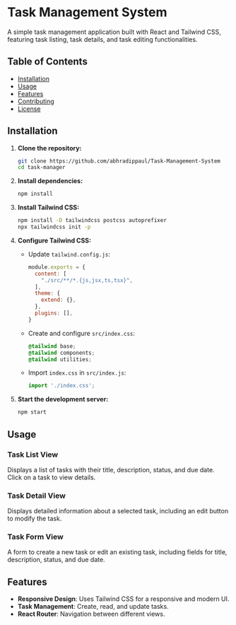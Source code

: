 # Task Management System

A simple task management application built with React and Tailwind CSS, featuring task listing, task details, and task editing functionalities.

## Table of Contents

- [Installation](#installation)
- [Usage](#usage)
- [Features](#features)
- [Contributing](#contributing)
- [License](#license)

## Installation

1. **Clone the repository:**
   ```bash
   git clone https://github.com/abhradippaul/Task-Management-System
   cd task-manager
   ```

2. **Install dependencies:**
   ```bash
   npm install
   ```

3. **Install Tailwind CSS:**
   ```bash
   npm install -D tailwindcss postcss autoprefixer
   npx tailwindcss init -p
   ```

4. **Configure Tailwind CSS:**
   - Update `tailwind.config.js`:
     ```javascript
     module.exports = {
       content: [
         "./src/**/*.{js,jsx,ts,tsx}",
       ],
       theme: {
         extend: {},
       },
       plugins: [],
     }
     ```

   - Create and configure `src/index.css`:
     ```css
     @tailwind base;
     @tailwind components;
     @tailwind utilities;
     ```

   - Import `index.css` in `src/index.js`:
     ```javascript
     import './index.css';
     ```

5. **Start the development server:**
   ```bash
   npm start
   ```

## Usage

### Task List View

Displays a list of tasks with their title, description, status, and due date. Click on a task to view details.

### Task Detail View

Displays detailed information about a selected task, including an edit button to modify the task.

### Task Form View

A form to create a new task or edit an existing task, including fields for title, description, status, and due date.

## Features

- **Responsive Design**: Uses Tailwind CSS for a responsive and modern UI.
- **Task Management**: Create, read, and update tasks.
- **React Router**: Navigation between different views.

